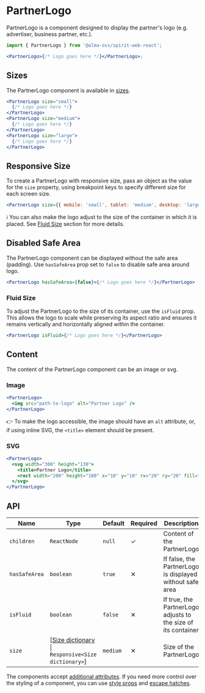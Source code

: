 # PartnerLogo

PartnerLogo is a component designed to display the partner's logo (e.g. advertiser, business partner, etc.).

```jsx
import { PartnerLogo } from '@alma-oss/spirit-web-react';

<PartnerLogo>{/* Logo goes here */}</PartnerLogo>;
```

## Sizes

The PartnerLogo component is available in [sizes][dictionary-size].

```jsx
<PartnerLogo size="small">
  {/* Logo goes here */}
</PartnerLogo>
<PartnerLogo size="medium">
  {/* Logo goes here */}
</PartnerLogo>
<PartnerLogo size="large">
  {/* Logo goes here */}
</PartnerLogo>
```

## Responsive Size

To create a PartnerLogo with responsive size, pass an object as the value for the `size` property, using breakpoint keys to specify different size for each screen size.

```jsx
<PartnerLogo size={{ mobile: 'small', tablet: 'medium', desktop: 'large' }}>{/* Logo goes here */}</PartnerLogo>
```

ℹ️ You can also make the logo adjust to the size of the container in which it is placed. See [Fluid Size](#fluid-size) section for more details.

## Disabled Safe Area

The PartnerLogo component can be displayed without the safe area (padding). Use `hasSafeArea` prop set to `false` to disable safe area around logo.

```jsx
<PartnerLogo hasSafeArea={false}>{/* Logo goes here */}</PartnerLogo>
```

### Fluid Size

To adjust the PartnerLogo to the size of its container, use the `isFluid` prop. This allows the logo to scale while preserving its aspect ratio
and ensures it remains vertically and horizontally aligned within the container.

```jsx
<PartnerLogo isFluid>{/* Logo goes here */}</PartnerLogo>
```

## Content

The content of the PartnerLogo component can be an image or svg.

### Image

```jsx
<PartnerLogo>
  <img src="path-to-logo" alt="Partner Logo" />
</PartnerLogo>
```

👉 To make the logo accessible, the image should have an `alt` attribute, or, if using inline SVG, the `<title>` element
should be present.

### SVG

```jsx
<PartnerLogo>
  <svg width="300" height="130">
    <title>Partner Logo</title>
    <rect width="200" height="100" x="10" y="10" rx="20" ry="20" fill="#fff" />
  </svg>
</PartnerLogo>
```

## API

| Name          | Type                                                                   | Default  | Required | Description                                                   |
| ------------- | ---------------------------------------------------------------------- | -------- | -------- | ------------------------------------------------------------- |
| `children`    | `ReactNode`                                                            | `null`   | ✓        | Content of the PartnerLogo                                    |
| `hasSafeArea` | `boolean`                                                              | `true`   | ✕        | If false, the PartnerLogo is displayed without safe area      |
| `isFluid`     | `boolean`                                                              | `false`  | ✕        | If true, the PartnerLogo adjusts to the size of its container |
| `size`        | \[[Size dictionary][dictionary-size] \| `Responsive<Size dictionary>`] | `medium` | ✕        | Size of the PartnerLogo                                       |

The components accept [additional attributes][readme-additional-attributes].
If you need more control over the styling of a component, you can use [style props][readme-style-props]
and [escape hatches][readme-escape-hatches].

[dictionary-size]: https://github.com/lmc-eu/spirit-design-system/tree/main/docs/DICTIONARIES.md#size
[readme-additional-attributes]: https://github.com/lmc-eu/spirit-design-system/blob/main/packages/web-react/README.md#additional-attributes
[readme-escape-hatches]: https://github.com/lmc-eu/spirit-design-system/blob/main/packages/web-react/README.md#escape-hatches
[readme-style-props]: https://github.com/lmc-eu/spirit-design-system/blob/main/packages/web-react/README.md#style-props
